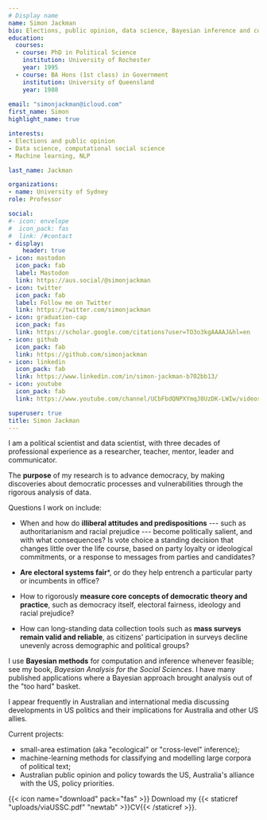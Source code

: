 ```yaml
---
# Display name
name: Simon Jackman
bio: Elections, public opinion, data science, Bayesian inference and computation, data viz.
education:
  courses:
  - course: PhD in Political Science
    institution: University of Rochester
    year: 1995
  - course: BA Hons (1st class) in Government
    institution: University of Queensland
    year: 1988
    
email: "simonjackman@icloud.com"
first_name: Simon
highlight_name: true

interests:
- Elections and public opinion
- Data science, computational social science
- Machine learning, NLP

last_name: Jackman

organizations:
- name: University of Sydney
role: Professor

social:
#- icon: envelope
#  icon_pack: fas
#  link: /#contact
- display:
    header: true
- icon: mastodon
  icon_pack: fab
  label: Mastodon
  link: https://aus.social/@simonjackman
- icon: twitter
  icon_pack: fab
  label: Follow me on Twitter
  link: https://twitter.com/simonjackman
- icon: graduation-cap
  icon_pack: fas
  link: https://scholar.google.com/citations?user=TO3o3kgAAAAJ&hl=en
- icon: github
  icon_pack: fab
  link: https://github.com/simonjackman
- icon: linkedin
  icon_pack: fab
  link: https://www.linkedin.com/in/simon-jackman-b702bb13/
- icon: youtube
  icon_pack: fab
  link: https://www.youtube.com/channel/UCbFbdQNPXYmqJ8UzDK-LWIw/videos

superuser: true
title: Simon Jackman
---
```


I am a political scientist and data scientist, with three decades of professional experience as a researcher, teacher, mentor, leader and communicator.

The **purpose** of my research is to advance democracy, by making discoveries about democratic processes and vulnerabilities through the rigorous analysis of data.

Questions I work on include: 

- When and how do **illiberal attitudes and predispositions** --- such as authoritarianism and racial prejudice --- become politically salient, and with what consequences?  Is vote choice a standing decision that changes little over the life course, based on party loyalty or ideological commitments, or a response to messages from parties and candidates?

- **Are electoral systems fair***, or do they help entrench a particular party or incumbents in office?

- How to rigorously **measure core concepts of democratic theory and practice**, such as democracy itself, electoral fairness, ideology and racial prejudice? 

- How can long-standing data collection tools such as **mass surveys remain valid and reliable**, as citizens' participation in surveys decline unevenly across demographic and political groups?

I use **Bayesian methods** for computation and inference whenever feasible; see my book, _Bayesian Analysis for the Social Sciences_.   I have many published applications where a Bayesian approach brought analysis out of the "too hard" basket.

I appear frequently in Australian and international media discussing developments in US politics and their implications for Australia and other US allies.

Current projects:

- small-area estimation (aka "ecological" or "cross-level" inference); 
- machine-learning methods for classifying and modelling large corpora of political text;
- Australian public opinion and policy towards the US, Australia's alliance with the US, policy priorities.

{{< icon name="download" pack="fas" >}} Download my {{< staticref "uploads/viaUSSC.pdf" "newtab" >}}CV{{< /staticref >}}.
